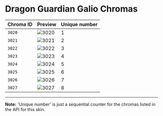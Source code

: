 # Dragon Guardian Galio Chromas

| Chroma ID | Preview | Unique number |
|---|---|---|
| `3020` | ![3020](https://raw.communitydragon.org/latest/plugins/rcp-be-lol-game-data/global/default/v1/champion-chroma-images/3/3020.png) | 1 |
| `3021` | ![3021](https://raw.communitydragon.org/latest/plugins/rcp-be-lol-game-data/global/default/v1/champion-chroma-images/3/3021.png) | 2 |
| `3022` | ![3022](https://raw.communitydragon.org/latest/plugins/rcp-be-lol-game-data/global/default/v1/champion-chroma-images/3/3022.png) | 3 |
| `3023` | ![3023](https://raw.communitydragon.org/latest/plugins/rcp-be-lol-game-data/global/default/v1/champion-chroma-images/3/3023.png) | 4 |
| `3024` | ![3024](https://raw.communitydragon.org/latest/plugins/rcp-be-lol-game-data/global/default/v1/champion-chroma-images/3/3024.png) | 5 |
| `3025` | ![3025](https://raw.communitydragon.org/latest/plugins/rcp-be-lol-game-data/global/default/v1/champion-chroma-images/3/3025.png) | 6 |
| `3026` | ![3026](https://raw.communitydragon.org/latest/plugins/rcp-be-lol-game-data/global/default/v1/champion-chroma-images/3/3026.png) | 7 |
| `3027` | ![3027](https://raw.communitydragon.org/latest/plugins/rcp-be-lol-game-data/global/default/v1/champion-chroma-images/3/3027.png) | 8 |

---

**Note:** 'Unique number' is just a sequential counter for the chromas listed in the API for this skin.